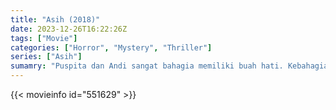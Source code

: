 ```yaml
---
title: "Asih (2018)"
date: 2023-12-26T16:22:26Z
tags: ["Movie"]
categories: ["Horror", "Mystery", "Thriller"]
series: ["Asih"]
sumamry: "Puspita dan Andi sangat bahagia memiliki buah hati. Kebahagiaan itu berubah menjadi ancaman dengan kehadiran Asih yang bunuh diri."
---
```



<mux-player stream-type="on-demand"
src="https://kp3d-my.sharepoint.com/personal/ryoo_kp3d_onmicrosoft_com/_layouts/15/download.aspx?share=EQ1ZpXirgWNOhy8hZYXhuJcBSSwVdlmYxS0ayr02yQ_MLA" prefer-playback="mse" controls>

</mux-player>


{{< movieinfo id="551629" >}}

<script src="https://cdn.jsdelivr.net/npm/@mux/mux-player"></script>

 <script type="application/ld+json ">
{
"@context": "https://schema.org/",
"@type": "VideoObject",
"name": "Asih",
"contentUrl": "https://stream.mux.com/z02nwFjYgYqteOIh7iFa02MCvuBwRlmdfMAbLiLEmU6qI.m3u8",
"thumbnailUrl": "https://www.themoviedb.org/t/p/original/k8lu8dTG0e8Qck4rRsNMwaBuSBU.jpg?width=314&fit_mode=preserve&time=25",
"uploadDate": "2023-12-25T06:24:19Z",
}

</script>
